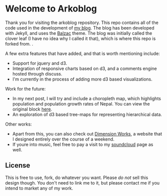 # Welcome to Arkoblog

Thank you for visiting the arkoblog repository. This repo contains all of the code used in the development of [my blog](http://arkoblog.github.io). The blog has been developed with Jekyll, and uses the [Balzac](http://jekyll.gtat.me/) theme. The blog was initially called the clover leaf (I have no idea why I called it that), which is where this repo is forked from.
.

A few extra features that  have added, and that is worth mentioning include:
- Support for jquery and d3. 
- Integration of responsive charts based on d3, and a comments engine hosted through discuss.
- I'm currently in the process of adding more d3 based visualizations. 

Work for the future:
- In my next post, I will try and include a choropleth map, which highlights population and population growth rates of Nepal. You can view the original block [here](http://bl.ocks.org/elemelon5/4fd6fd4056cea3d6cfd7). 
- An exploration of d3 based tree-maps for representing hierarchical data.

Other works:
- Apart from this, you can also check out [Dimension Works](http://dimensionworks.in), a website that I designed entirely over the course of a weekend.
- If youre into music, feel free to pay a visit to my [soundcloud](https://soundcloud.com/opsimaths) page as well. 


## License

This is free to use, fork, do whatever you want. Please *do not* sell this design though. You don't need to link me to it, but please contact me if you intend to market any of my work. 
